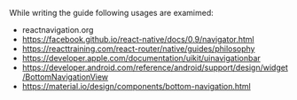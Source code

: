 While writing the guide following usages are examimed:
- reactnavigation.org
- https://facebook.github.io/react-native/docs/0.9/navigator.html
- https://reacttraining.com/react-router/native/guides/philosophy
- https://developer.apple.com/documentation/uikit/uinavigationbar
- https://developer.android.com/reference/android/support/design/widget/BottomNavigationView
- https://material.io/design/components/bottom-navigation.html